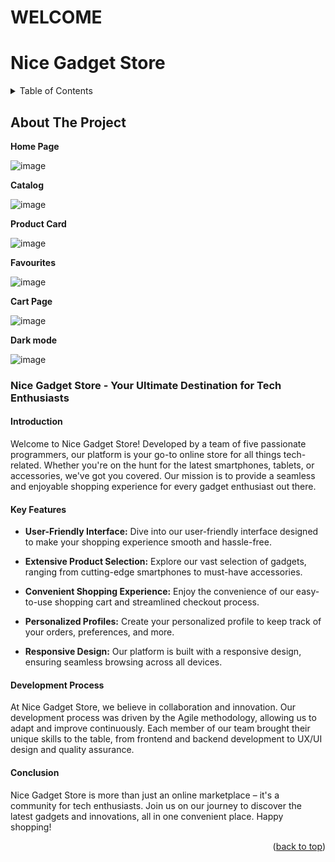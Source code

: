 # WELCOME
<h1 id="top">Nice Gadget Store</h1>

<details>
  <summary>Table of Contents</summary>
  <ol>
    <li>
      <a href="#about-the-project">About The Project</a>
      <ul>
        <li><a href="#built-with">Built With</a></li>
      </ul>
    </li>
    <li>
      <a href="#getting-started">Getting Started</a>
      <ul>
        <li><a href="#prerequisites">Prerequisites</a></li>
        <li><a href="#installation">Installation</a></li>
      </ul>
    </li>
    <li><a href="#contact">Contact</a></li>
  </ol>
</details>

<!-- ABOUT THE PROJECT -->
## About The Project

<strong>Home Page</strong>

![image](https://github.com/PL-FE-SEP23-JANUSZ3X/product_catalog/assets/132001497/7b78920d-c880-49cd-a1b5-6a7a35f3966a)

<strong>Catalog</strong>

![image](https://github.com/PL-FE-SEP23-JANUSZ3X/product_catalog/assets/132001497/cf8c2fb9-1d2b-46a5-83b5-cadeef8d46b3)

<strong>Product Card</strong>

![image](https://github.com/PL-FE-SEP23-JANUSZ3X/product_catalog/assets/132001497/abffcd69-f443-4bf7-92f9-d2d6044b2eb6)

<strong>Favourites</strong>

![image](https://github.com/PL-FE-SEP23-JANUSZ3X/product_catalog/assets/132001497/9b081f7f-3ec4-4add-93f5-1701a9b2126e)

<strong>Cart Page</strong>

![image](https://github.com/PL-FE-SEP23-JANUSZ3X/product_catalog/assets/132001497/2af8f108-8765-43de-a5f9-5f7a237dab85)

<strong>Dark mode</strong>

![image](https://github.com/PL-FE-SEP23-JANUSZ3X/product_catalog/assets/132001497/e174af6f-8ec1-4138-8d6c-0947ec820b5e)

### Nice Gadget Store - Your Ultimate Destination for Tech Enthusiasts

#### Introduction
Welcome to Nice Gadget Store! Developed by a team of five passionate programmers, our platform is your go-to online store for all things tech-related. Whether you're on the hunt for the latest smartphones, tablets, or accessories, we've got you covered. Our mission is to provide a seamless and enjoyable shopping experience for every gadget enthusiast out there.

#### Key Features

- **User-Friendly Interface:** Dive into our user-friendly interface designed to make your shopping experience smooth and hassle-free.
  
- **Extensive Product Selection:** Explore our vast selection of gadgets, ranging from cutting-edge smartphones to must-have accessories.
  
- **Convenient Shopping Experience:** Enjoy the convenience of our easy-to-use shopping cart and streamlined checkout process.
  
- **Personalized Profiles:** Create your personalized profile to keep track of your orders, preferences, and more.
  
- **Responsive Design:** Our platform is built with a responsive design, ensuring seamless browsing across all devices.

#### Development Process
At Nice Gadget Store, we believe in collaboration and innovation. Our development process was driven by the Agile methodology, allowing us to adapt and improve continuously. Each member of our team brought their unique skills to the table, from frontend and backend development to UX/UI design and quality assurance.

#### Conclusion
Nice Gadget Store is more than just an online marketplace – it's a community for tech enthusiasts. Join us on our journey to discover the latest gadgets and innovations, all in one convenient place. Happy shopping!


<p align="right">(<a href="#top">back to top</a>)</p>

